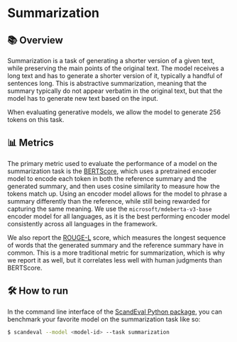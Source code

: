 # Summarization

## 📚 Overview

Summarization is a task of generating a shorter version of a given text, while
preserving the main points of the original text. The model receives a long text and has
to generate a shorter version of it, typically a handful of sentences long. This is
abstractive summarization, meaning that the summary typically do not appear verbatim in
the original text, but that the model has to generate new text based on the input.

When evaluating generative models, we allow the model to generate 256 tokens on this
task.


## 📊 Metrics

The primary metric used to evaluate the performance of a model on the summarization task
is the [BERTScore](https://doi.org/10.48550/arXiv.1904.09675), which uses a pretrained
encoder model to encode each token in both the reference summary and the generated
summary, and then uses cosine similarity to measure how the tokens match up. Using an
encoder model allows for the model to phrase a summary differently than the reference,
while still being rewarded for capturing the same meaning. We use the
`microsoft/mdeberta-v3-base` encoder model for all languages, as it is the best
performing encoder model consistently across all languages in the framework.

We also report the [ROUGE-L](https://www.aclweb.org/anthology/W04-1013/) score, which
measures the longest sequence of words that the generated summary and the reference
summary have in common. This is a more traditional metric for summarization, which is
why we report it as well, but it correlates less well with human judgments than
BERTScore.


## 🛠️ How to run

In the command line interface of the [ScandEval Python package](/python-package.md), you
can benchmark your favorite model on the summarization task like so:

```bash
$ scandeval --model <model-id> --task summarization
```
